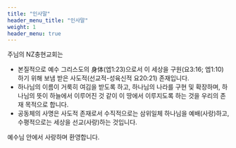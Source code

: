 ```yaml
---
title: "인사말"
header_menu_title: "인사말"
weight: 1
header_menu: true
---
```

주님의 NZ충현교회는

- 본질적으로 예수 그리스도의 身体(엡1:23)으로서 이 세상을 구원(요3:16; 엡1:10)하기 위해 보냄 받은 사도적(선교적-성육신적 요20:21) 존재입니다.
- 하나님의 이름이 거룩히 여김을 받도록 하고, 하나님의 나라를 구현 및 확장하며, 하나님의 뜻이 하늘에서 이루어진 것 같이 이 땅에서 이루지도록 하는 것을 우리의 존재 목적으로 합니다.
- 공동체의 사명은 사도적 존재로서 수직적으로는 삼위일체 하나님을 예배(사랑)하고, 수평적으로는 세상을 선교(사랑)하는 것입니다.

예수님 안에서 사랑하며 환영합니다.